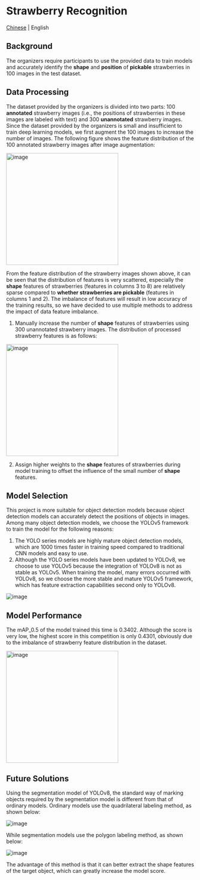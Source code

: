 # Strawberry Recognition
[Chinese](./README.md) | English
## Background
The organizers require participants to use the provided data to train models and accurately identify the **shape** and **position** of **pickable** strawberries in 100 images in the test dataset.
## Data Processing
The dataset provided by the organizers is divided into two parts: 100 **annotated** strawberry images (i.e., the positions of strawberries in these images are labeled with text) and 300 **unannotated** strawberry images.
Since the dataset provided by the organizers is small and insufficient to train deep learning models, we first augment the 100 images to increase the number of images.
The following figure shows the feature distribution of the 100 annotated strawberry images after image augmentation:

<img src="https://github.com/Fent1/object-detection/assets/43925272/0e182a90-a3a9-4cc6-a8c7-4e6a7581fc5e" alt="image" width="300" height="auto">

From the feature distribution of the strawberry images shown above, it can be seen that the distribution of features is very scattered, especially the **shape** features of strawberries (features in columns 3 to 8) are relatively sparse compared to **whether strawberries are pickable** (features in columns 1 and 2). The imbalance of features will result in low accuracy of the training results, so we have decided to use multiple methods to address the impact of data feature imbalance.

1. Manually increase the number of **shape** features of strawberries using 300 unannotated strawberry images. The distribution of processed strawberry features is as follows:
   
<img src="https://github.com/Fent1/object-detection/assets/43925272/32ac445a-5cb3-4f51-a0d2-a19867ecc27a" alt="image" width="300" height="auto">

2. Assign higher weights to the **shape** features of strawberries during model training to offset the influence of the small number of **shape** features.

## Model Selection
This project is more suitable for object detection models because object detection models can accurately detect the positions of objects in images. Among many object detection models, we choose the YOLOv5 framework to train the model for the following reasons:

1. The YOLO series models are highly mature object detection models, which are 1000 times faster in training speed compared to traditional CNN models and easy to use.
2. Although the YOLO series models have been updated to YOLOv8, we choose to use YOLOv5 because the integration of YOLOv8 is not as stable as YOLOv5. When training the model, many errors occurred with YOLOv8, so we choose the more stable and mature YOLOv5 framework, which has feature extraction capabilities second only to YOLOv8.

![image](https://github.com/Fent1/object-detection/assets/43925272/4d902c71-c8c7-41e4-969b-9a5a9ce03112)

## Model Performance
The mAP_0.5 of the model trained this time is 0.3402. Although the score is very low, the highest score in this competition is only 0.4301, obviously due to the imbalance of strawberry feature distribution in the dataset.

<img src="https://github.com/Fent1/object-detection/assets/43925272/96f23991-a557-490e-8cfd-2c7f04acb2d5" alt="image" width="300" height="auto">

## Future Solutions
Using the segmentation model of YOLOv8, the standard way of marking objects required by the segmentation model is different from that of ordinary models. Ordinary models use the quadrilateral labeling method, as shown below:

![image](https://github.com/Fent1/object-detection/assets/43925272/478aa519-44f0-41d9-ac3a-f5c8fedbe87a)

While segmentation models use the polygon labeling method, as shown below:

![image](https://github.com/Fent1/object-detection/assets/43925272/f60be82d-553a-435d-8571-710d37c14bfe)

The advantage of this method is that it can better extract the shape features of the target object, which can greatly increase the model score.
